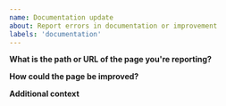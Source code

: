 ```yaml
---
name: Documentation update
about: Report errors in documentation or improvement
labels: 'documentation'
---
```


**What is the path or URL of the page you're reporting?**

<!-- Add a link to the page with an error or improvement to be made -->

**How could the page be improved?**

<!-- Include a suggestion on how the page can be improved with an example -->

**Additional context**

<!-- Add any other context or screenshots about the request here. -->
